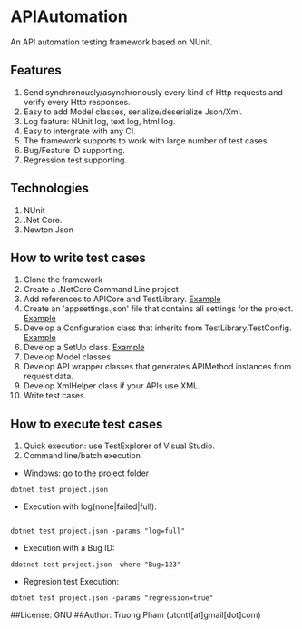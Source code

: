# APIAutomation
An API automation testing framework based on NUnit.

## Features
1. Send synchronously/asynchronously every kind of  Http requests and verify every Http responses.
2. Easy to add Model classes, serialize/deserialize Json/Xml.
3. Log feature: NUnit log, text log, html log.
4. Easy to intergrate with any CI.
5. The framework supports to work with large number of test cases.
6. Bug/Feature ID supporting.
7. Regression test supporting.

## Technologies
1. NUnit
2. .Net Core.
3. Newton.Json

## How to write test cases
1. Clone the framework
2. Create a .NetCore Command Line project 
3. Add references to APICore and TestLibrary. [Example](https://github.com/utcntt/APIAutomation/blob/master/test/QnAMaker.Test/project.json)
4. Create an 'appsettings.json' file that contains all settings for the project. [Example](https://github.com/utcntt/APIAutomation/blob/master/test/QnAMaker.Test/appsettings.json)
5. Develop a Configuration class that inherits from TestLibrary.TestConfig. [Example](https://github.com/utcntt/APIAutomation/blob/master/test/QnAMaker.Test/QnAMarkerConfiguration.cs)
6. Develop a SetUp class. [Example](https://github.com/utcntt/APIAutomation/blob/master/test/QnAMaker.Test/SetUp.cs) 
7. Develop Model classes
8. Develop API wrapper classes that generates APIMethod instances from request data.
9. Develop XmlHelper class if your APIs use XML.
10. Write test cases.

## How to execute test cases
1. Quick execution: use TestExplorer of Visual Studio.
2. Command line/batch execution
  * Windows: go to the project folder 
```
dotnet test project.json
```
- Execution with log(none|failed|full):
```

dotnet test project.json -params "log=full"
```

- Execution with a Bug ID:
```
ddotnet test project.json -where "Bug=123"
```

- Regresion test Execution:
```
dotnet test project.json -params "regression=true"
```

##License: GNU
##Author: Truong Pham (utcntt[at]gmail[dot]com)
